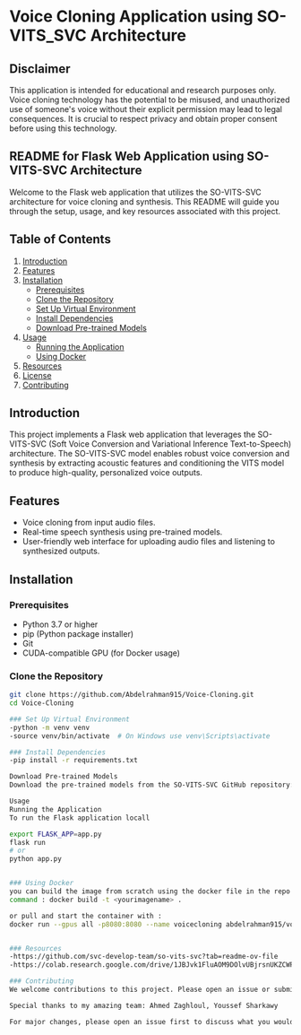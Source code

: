 # Voice Cloning Application using SO-VITS_SVC Architecture

## Disclaimer
This application is intended for educational and research purposes only. Voice cloning technology has the potential to be misused, and unauthorized use of someone's voice without their explicit permission may lead to legal consequences. It is crucial to respect privacy and obtain proper consent before using this technology.

## README for Flask Web Application using SO-VITS-SVC Architecture

Welcome to the Flask web application that utilizes the SO-VITS-SVC architecture for voice cloning and synthesis. This README will guide you through the setup, usage, and key resources associated with this project.

## Table of Contents
1. [Introduction](#introduction)
2. [Features](#features)
3. [Installation](#installation)
   - [Prerequisites](#prerequisites)
   - [Clone the Repository](#clone-the-repository)
   - [Set Up Virtual Environment](#set-up-virtual-environment)
   - [Install Dependencies](#install-dependencies)
   - [Download Pre-trained Models](#download-pre-trained-models)
4. [Usage](#usage)
   - [Running the Application](#running-the-application)
   - [Using Docker](#using-docker)
5. [Resources](#resources)
6. [License](#license)
7. [Contributing](#contributing)

## Introduction
This project implements a Flask web application that leverages the SO-VITS-SVC (Soft Voice Conversion and Variational Inference Text-to-Speech) architecture. The SO-VITS-SVC model enables robust voice conversion and synthesis by extracting acoustic features and conditioning the VITS model to produce high-quality, personalized voice outputs.

## Features
- Voice cloning from input audio files.
- Real-time speech synthesis using pre-trained models.
- User-friendly web interface for uploading audio files and listening to synthesized outputs.

## Installation

### Prerequisites
- Python 3.7 or higher
- pip (Python package installer)
- Git
- CUDA-compatible GPU (for Docker usage)

### Clone the Repository
```sh
git clone https://github.com/Abdelrahman915/Voice-Cloning.git
cd Voice-Cloning

### Set Up Virtual Environment
-python -m venv venv
-source venv/bin/activate  # On Windows use venv\Scripts\activate

### Install Dependencies
-pip install -r requirements.txt

Download Pre-trained Models
Download the pre-trained models from the SO-VITS-SVC GitHub repository: SO-VITS-SVC GitHub Repository

Usage
Running the Application
To run the Flask application locall

export FLASK_APP=app.py
flask run
# or
python app.py


### Using Docker
you can build the image from scratch using the docker file in the repo 
command : docker build -t <yourimagename> .

or pull and start the container with :
docker run --gpus all -p8080:8080 --name voicecloning abdelrahman915/voice-cloning:v1


### Resources
-https://github.com/svc-develop-team/so-vits-svc?tab=readme-ov-file
-https://colab.research.google.com/drive/1JBJvk1FluAOM9DOlvUBjrsnUKZCWPuXd?usp=sharing

### Contributing
We welcome contributions to this project. Please open an issue or submit a pull request on GitHub.

Special thanks to my amazing team: Ahmed Zaghloul, Youssef Sharkawy

For major changes, please open an issue first to discuss what you would like to change.







